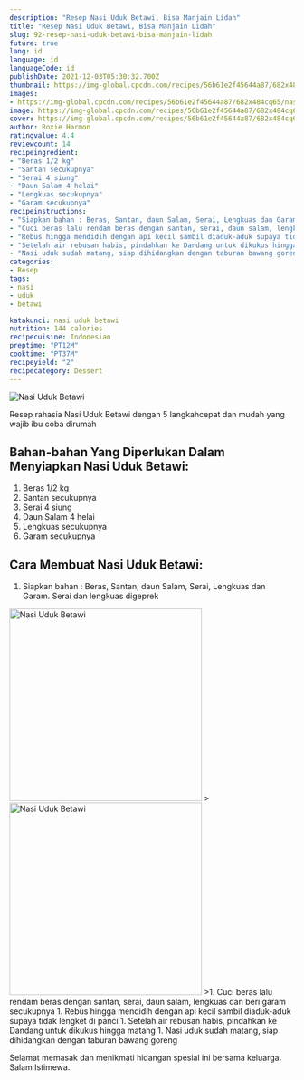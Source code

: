 ```yaml
---
description: "Resep Nasi Uduk Betawi, Bisa Manjain Lidah"
title: "Resep Nasi Uduk Betawi, Bisa Manjain Lidah"
slug: 92-resep-nasi-uduk-betawi-bisa-manjain-lidah
future: true
lang: id
language: id
languageCode: id
publishDate: 2021-12-03T05:30:32.700Z 
thumbnail: https://img-global.cpcdn.com/recipes/56b61e2f45644a87/682x484cq65/nasi-uduk-betawi-foto-resep-utama.png
images:
- https://img-global.cpcdn.com/recipes/56b61e2f45644a87/682x484cq65/nasi-uduk-betawi-foto-resep-utama.png
image: https://img-global.cpcdn.com/recipes/56b61e2f45644a87/682x484cq65/nasi-uduk-betawi-foto-resep-utama.png
cover: https://img-global.cpcdn.com/recipes/56b61e2f45644a87/682x484cq65/nasi-uduk-betawi-foto-resep-utama.png
author: Roxie Harmon
ratingvalue: 4.4
reviewcount: 14
recipeingredient:
- "Beras 1/2 kg"
- "Santan secukupnya"
- "Serai 4 siung"
- "Daun Salam 4 helai"
- "Lengkuas secukupnya"
- "Garam secukupnya"
recipeinstructions:
- "Siapkan bahan : Beras, Santan, daun Salam, Serai, Lengkuas dan Garam. Serai dan lengkuas digeprek"
- "Cuci beras lalu rendam beras dengan santan, serai, daun salam, lengkuas dan beri garam secukupnya"
- "Rebus hingga mendidih dengan api kecil sambil diaduk-aduk supaya tidak lengket di panci"
- "Setelah air rebusan habis, pindahkan ke Dandang untuk dikukus hingga matang"
- "Nasi uduk sudah matang, siap dihidangkan dengan taburan bawang goreng"
categories:
- Resep
tags:
- nasi
- uduk
- betawi

katakunci: nasi uduk betawi 
nutrition: 144 calories
recipecuisine: Indonesian
preptime: "PT12M"
cooktime: "PT37M"
recipeyield: "2"
recipecategory: Dessert
---
```



![Nasi Uduk Betawi](https://img-global.cpcdn.com/recipes/56b61e2f45644a87/682x484cq65/nasi-uduk-betawi-foto-resep-utama.png)

Resep rahasia Nasi Uduk Betawi    dengan 5 langkahcepat dan mudah yang wajib ibu coba dirumah

<!--inarticleads1-->

## Bahan-bahan Yang Diperlukan Dalam Menyiapkan Nasi Uduk Betawi:

1. Beras 1/2 kg
1. Santan secukupnya
1. Serai 4 siung
1. Daun Salam 4 helai
1. Lengkuas secukupnya
1. Garam secukupnya



<!--inarticleads2-->

## Cara Membuat Nasi Uduk Betawi:

1. Siapkan bahan : Beras, Santan, daun Salam, Serai, Lengkuas dan Garam. Serai dan lengkuas digeprek
<img class="lazyload" data-src="https://img-global.cpcdn.com/steps/0e02e60f2f6754c5/160x128cq70/nasi-uduk-betawi-langkah-memasak-1-foto.png" alt="Nasi Uduk Betawi" width="340" height="340">
><img class="lazyload" data-src="https://img-global.cpcdn.com/steps/0944a9dc8eda452b/160x128cq70/nasi-uduk-betawi-langkah-memasak-1-foto.png" alt="Nasi Uduk Betawi" width="340" height="340">
>1. Cuci beras lalu rendam beras dengan santan, serai, daun salam, lengkuas dan beri garam secukupnya
1. Rebus hingga mendidih dengan api kecil sambil diaduk-aduk supaya tidak lengket di panci
1. Setelah air rebusan habis, pindahkan ke Dandang untuk dikukus hingga matang
1. Nasi uduk sudah matang, siap dihidangkan dengan taburan bawang goreng




Selamat memasak dan menikmati hidangan spesial ini bersama keluarga. Salam Istimewa.
